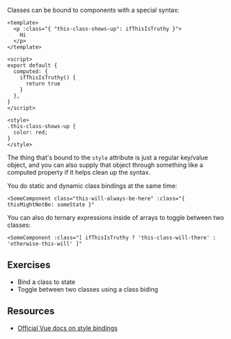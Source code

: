Classes can be bound to components with a special syntax:

```vue
<template>
  <p :class="{ "this-class-shows-up": ifThisIsTruthy }">
    Hi
  </p>
</template>

<script>
export default {
  computed: {
    ifThisIsTruthy() {
      return true
    }
  },
}
</script>

<style>
.this-class-shows-up {
  color: red;
}
</style>
```

The thing that's bound to the `style` attribute is just a regular key/value object, and you can also supply that object through something like a computed property if it helps clean up the syntax.

You do static and dynamic class bindings at the same time:

```vue
<SomeComponent class="this-will-always-be-here" :class="{ thisMightNotBe: someState }"
```

You can also do ternary expressions inside of arrays to toggle between two classes:

```vue
<SomeComponent :class="[ ifThisIsTruthy ? 'this-class-will-there' : 'otherwise-this-will' ]"
```

## Exercises

* Bind a class to state
* Toggle between two classes using a class biding

## Resources

* [Official Vue docs on style bindings](https://v3.vuejs.org/guide/class-and-style.html#class-and-style-bindings)
